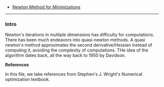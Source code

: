 - [Newton Method for Minimizations](Newton%20Method%20for%20Minimizations.md)


---
### **Intro**

Newton's iterations in multiple dimensions has difficulty for computations. There has been much endeavors into quasi-newton methods. A quasi newton's method approximates the second derivative/Hessian instead of computing it, avoiding the complexity of computations. THe idea of the algorithm dates back, all the way back to 1950 by Davidson. 


**References**

In this file, we take references from Stephen's J. Wright's Numerical optimization textbook. 


